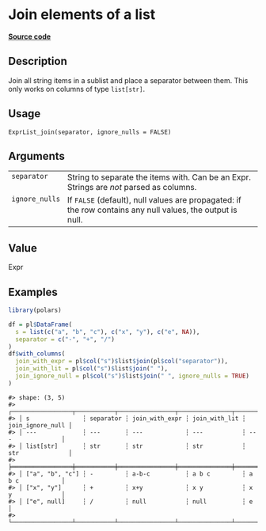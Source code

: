 

# Join elements of a list

[**Source code**](https://github.com/pola-rs/r-polars/tree/d562252dbb77de7e06ca3e6150d74a2c709763bc/R/expr__list.R#L260)

## Description

Join all string items in a sublist and place a separator between them.
This only works on columns of type <code>list\[str\]</code>.

## Usage

<pre><code class='language-R'>ExprList_join(separator, ignore_nulls = FALSE)
</code></pre>

## Arguments

<table>
<tr>
<td style="white-space: nowrap; font-family: monospace; vertical-align: top">
<code id="ExprList_join_:_separator">separator</code>
</td>
<td>
String to separate the items with. Can be an Expr. Strings are
<em>not</em> parsed as columns.
</td>
</tr>
<tr>
<td style="white-space: nowrap; font-family: monospace; vertical-align: top">
<code id="ExprList_join_:_ignore_nulls">ignore_nulls</code>
</td>
<td>
If <code>FALSE</code> (default), null values are propagated: if the row
contains any null values, the output is null.
</td>
</tr>
</table>

## Value

Expr

## Examples

``` r
library(polars)

df = pl$DataFrame(
  s = list(c("a", "b", "c"), c("x", "y"), c("e", NA)),
  separator = c("-", "+", "/")
)
df$with_columns(
  join_with_expr = pl$col("s")$list$join(pl$col("separator")),
  join_with_lit = pl$col("s")$list$join(" "),
  join_ignore_null = pl$col("s")$list$join(" ", ignore_nulls = TRUE)
)
```

    #> shape: (3, 5)
    #> ┌─────────────────┬───────────┬────────────────┬───────────────┬──────────────────┐
    #> │ s               ┆ separator ┆ join_with_expr ┆ join_with_lit ┆ join_ignore_null │
    #> │ ---             ┆ ---       ┆ ---            ┆ ---           ┆ ---              │
    #> │ list[str]       ┆ str       ┆ str            ┆ str           ┆ str              │
    #> ╞═════════════════╪═══════════╪════════════════╪═══════════════╪══════════════════╡
    #> │ ["a", "b", "c"] ┆ -         ┆ a-b-c          ┆ a b c         ┆ a b c            │
    #> │ ["x", "y"]      ┆ +         ┆ x+y            ┆ x y           ┆ x y              │
    #> │ ["e", null]     ┆ /         ┆ null           ┆ null          ┆ e                │
    #> └─────────────────┴───────────┴────────────────┴───────────────┴──────────────────┘

